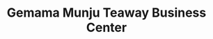 ---
title: "Gemama Munju Teaway Business Center"
url: /zwedru/gemama-munju-teaway-business-center/
shop: convenience
---